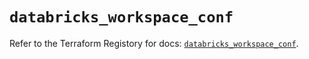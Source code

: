 # `databricks_workspace_conf`

Refer to the Terraform Registory for docs: [`databricks_workspace_conf`](https://registry.terraform.io/providers/databricks/databricks/1.31.0/docs/resources/workspace_conf).
